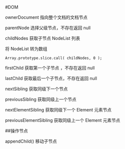 #DOM

ownerDocument 指向整个文档的文档节点

parentNode 选择父级节点，不存在返回 null

childNodes 获取子节点 NodeList 列表

将 NodeList 转为数组

    Array.prototype.slice.call( childNodes, 0 );

firstChild 获取第一个子节点 ，不存在返回 null

lastChild 获取最后一个子节点，不存在返回 null

nextSibling 获取同级下一个节点

previousSibling 获取同级上一个节点

nextElementSibling 获取同级下一个 Element 元素节点

previousElementSibling 获取同级上一个 Element 元素节点

##操作节点

appendChild() 移动子节点

